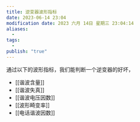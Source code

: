 ```yaml
---
title: 逆变器波形指标
date: 2023-06-14 23:04
modification date: 2023 六月 14日 星期三 23:04:14
aliases:
  - 
tags:
  - 
publish: "true"
---
```


通过以下的波形指标，我们能判断一个逆变器的好坏，

- [[谐波含量]]
- [[谐波失真]]
- [[谐波电压因数]]
- [[波形畸变率]]
- [[电话谐波因数]]
